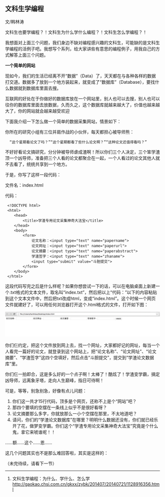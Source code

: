 
## 文科生学编程


文/韩林涛

文科生也要学编程？！文科生为什么学什么编程？！文科生怎么学编程？！

我想面对上面三个问题，我们身边不缺对编程感兴趣的文科生，可能缺的是文科生学编程的活例子吧。我想写个系列，给大家讲些有意思的编程例子，用我自己的方式解答上面三个问题。

**一个简单的网站**

现如今，我们的生活已经离不开“数据”（Data）了，天天都在与各种各样的数据打交道。数据多了放到一个地方装起来，就变成了“数据库”（Database），要找什么数据就到数据库里面去搜。

互联网的好处在于你做好的数据库放在一个网站里，别人也可以去搜，别人也可以往你的数据库里面去放数据，久而久之，这个数据库就越来越大了，价值也越来越大了，你的网站就会越来越受欢迎

下面我介绍一下怎么做一个简单的数据采集网站，情景如下：

你所在的研究小组有三位并肩作战的小伙伴，每天都担心被导师熊：

      “这个星期看论文了吗？”“这个星期都看了些什么论文啊？”“这种论文还值得看吗？”
      
不好好看论文搞研究，分分钟被导师虐成渣啊！所以你们三个人决定，三个笨学渣顶一个凶导师，准备把三个人看的论文都聚合在一起，一个人看过的论文其他人就不去看了，统统共享到一个地方。

于是，你写了这样一段代码：

文件名：index.html
    
代码：


     <!DOCTYPE html>
     <html>
        <head>
            <title>学渣专用论文采集神奇大法宝</title>
        </head>
        <body>
            <form>
                论文名称：<input type="text" name="papername">
                论文网址：<input type="text" name="paperurl">
                论文摘要：<input type="text" name="paperabstract">
                学渣签字：<input type="text" name="zhaname">
                <input type="submit" value="斗胆提交">
            </form>
        </body>
     </html>

这段代码写完之后是什么样呢？如果你想尝试一下的话，可以在电脑桌面上新建一个.txt格式的文本文件，取名叫“index.txt”，然后把以上“代码：”以下的内容粘贴到这个文本文件中，然后把txt改成html，变成“index.html”。这个时候一个网页文件就建好了，可以用任何浏览器打开这个.html格式的文件，打开如下图：

![](Pics/PP-1.png)

你们仨约定，把这个文件放到网上去，找一个网址，大家都好记的网址，每当一个人看完一篇好的论文，就登录到这个网站上，把“论文名称”、“论文网址”、“论文摘要”、“学渣签字”这四个空填好，然后点击“斗胆提交”，提交到“学渣论文数据库”里。

你们仨一拍即合，这是多么好的一个点子啊！太棒了！酷炫了！学渣变学霸，搞定凶导师，远离象牙塔，走向人生巅峰，指日可待啊！

可是，等等，别急别急，好像有点儿问题：

1. 你们这一共才15行代码，顶多是个网页，还称不上是个“网站”吧？
2. 那四个要填的空摆在一条线上似乎不是很好看呀？
3. 论文摘要那么多字，你就放那么一小个空摆在那里，不太地道吧？
4. 请问，你们的“学渣论文数据库”在哪里？明明什么数据还没有，你们就已经乐开了花，做梦变学霸。你们这个“学渣专用论文采集神奇大法宝”究竟是个什么鬼，拿它来唬谁呢！！

......额......这个......恩......

这几个问题其实也不是那么难回答啦，其实是这样的：

（未完待续，请看下一节）

---

1. 文科生学编程：为什么、学什么、怎么学
http://gaokao.chsi.com.cn/gkxx/zybk/201407/20140721/1128916356.html

